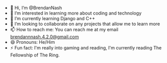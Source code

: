 - 👋 Hi, I’m @BrendanNash
- 👀 I’m interested in learning more about coding and technology
- 🌱 I’m currently learning Django and C++
- 💞️ I’m looking to collaborate on any projects that allow me to learn more
- 📫 How to reach me: You can reach me at my email brendannnash.4.2.0@gmail.com
- 😄 Pronouns: He/Him
- ⚡ Fun fact: I'm really into gaming and reading, I'm currently reading The Fellowship of The Ring.

<!---
BrendanNas/BrendanNas is a ✨ special ✨ repository because its `README.md` (this file) appears on your GitHub profile.
You can click the Preview link to take a look at your changes.
--->
